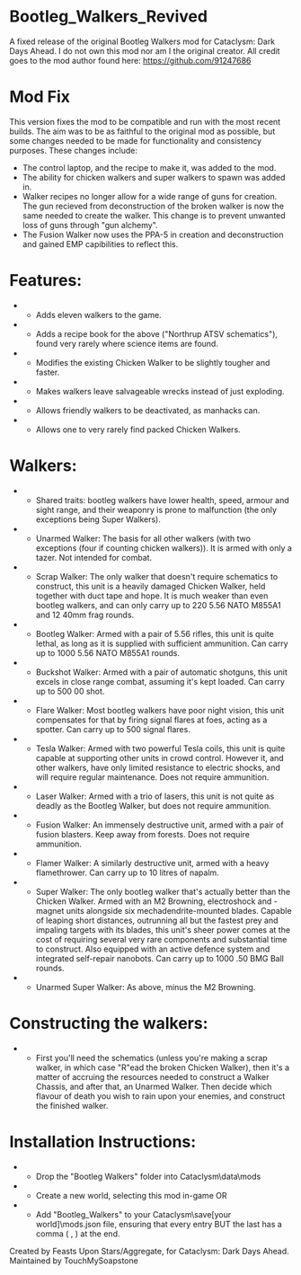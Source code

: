 
# Bootleg_Walkers_Revived
A fixed release of the original Bootleg Walkers mod for Cataclysm: Dark Days Ahead. I do not own this mod nor am I the original creator. All credit goes to the mod author found here: https://github.com/91247686


# Mod Fix
This version fixes the mod to be compatible and run with the most recent builds. The aim was to be as faithful to the original mod as possible, but some changes needed to be made for functionality and consistency purposes. 
These changes include:
* The control laptop, and the recipe to make it, was added to the mod.
* The ability for chicken walkers and super walkers to spawn was added in.
* Walker recipes no longer allow for a wide range of guns for creation. The gun recieved from deconstruction of the broken walker is now the same needed to create the walker. This change is to prevent unwanted loss of guns through "gun alchemy".
* The Fusion Walker now uses the PPA-5 in creation and deconstruction and gained EMP capibilities to reflect this.


# Features:
* - Adds eleven walkers to the game.
* - Adds a recipe book for the above ("Northrup ATSV schematics"), found very rarely where science items are found.
* - Modifies the existing Chicken Walker to be slightly tougher and faster.
* - Makes walkers leave salvageable wrecks instead of just exploding.
* - Allows friendly walkers to be deactivated, as manhacks can.
* - Allows one to very rarely find packed Chicken Walkers.


# Walkers: 

* - Shared traits: bootleg walkers have lower health, speed, armour and sight range, and their weaponry is prone to malfunction (the only exceptions being Super Walkers).

* - Unarmed Walker: The basis for all other walkers (with two exceptions (four if counting chicken walkers)).  It is armed with only a tazer.  Not intended for combat.

* - Scrap Walker: The only walker that doesn't require schematics to construct, this unit is a heavily damaged Chicken Walker, held together with duct tape and hope.  It is much weaker than even bootleg walkers, and can only carry up to 220 5.56 NATO M855A1 and 12 40mm frag rounds.

* - Bootleg Walker: Armed with a pair of 5.56 rifles, this unit is quite lethal, as long as it is supplied with sufficient ammunition.  Can carry up to 1000 5.56 NATO M855A1 rounds.

* - Buckshot Walker: Armed with a pair of automatic shotguns, this unit excels in close range combat, assuming it's kept loaded.  Can carry up to 500 00 shot.

* - Flare Walker: Most bootleg walkers have poor night vision, this unit compensates for that by firing signal flares at foes, acting as a spotter.  Can carry up to 500 signal flares.

* - Tesla Walker: Armed with two powerful Tesla coils, this unit is quite capable at supporting other units in crowd control.  However it, and other walkers, have only limited resistance to electric shocks, and will require regular maintenance.  Does not require ammunition.

* - Laser Walker: Armed with a trio of lasers, this unit is not quite as deadly as the Bootleg Walker, but does not require ammunition.

* - Fusion Walker: An immensely destructive unit, armed with a pair of fusion blasters.  Keep away from forests.  Does not require ammunition.

* - Flamer Walker: A similarly destructive unit, armed with a heavy flamethrower.  Can carry up to 10 litres of napalm.

* - Super Walker: The only bootleg walker that's actually better than the Chicken Walker.  Armed with an M2 Browning, electroshock and -magnet units alongside six mechadendrite-mounted blades. Capable of leaping short distances, outrunning all but the fastest prey and impaling targets with its blades, this unit's sheer power comes at the cost of requiring several very rare components and substantial time to construct.  Also equipped with an active defence system and integrated self-repair nanobots.  Can carry up to 1000 .50 BMG Ball rounds.

* - Unarmed Super Walker: As above, minus the M2 Browning.


# Constructing the walkers:
* - First you'll need the schematics (unless you're making a scrap walker, in which case "R"ead the broken Chicken Walker), then it's a matter of accruing the resources needed to construct a Walker Chassis, and after that, an Unarmed Walker. Then decide which flavour of death you wish to rain upon your enemies, and construct the finished walker.


# Installation Instructions:
* - Drop the "Bootleg Walkers" folder into Cataclysm\data\mods
* - Create a new world, selecting this mod in-game OR
* - Add "Bootleg_Walkers" to your Cataclysm\save\[your world]\mods.json file, ensuring that every entry BUT the last has a comma ( , ) at the end.

Created by Feasts Upon Stars/Aggregate, for Cataclysm: Dark Days Ahead.
Maintained by TouchMySoapstone

